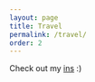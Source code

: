 ```yaml
---
layout: page
title: Travel
permalink: /travel/
order: 2
---
```


Check out my [ins](https://www.instagram.com/ycxuxu) :) 